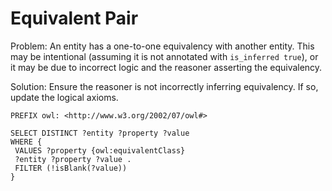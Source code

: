 # Equivalent Pair

Problem: An entity has a one-to-one equivalency with another entity. This may be intentional (assuming it is not annotated with `is_inferred true`), or it may be due to incorrect logic and the reasoner asserting the equivalency.

Solution: Ensure the reasoner is not incorrectly inferring equivalency. If so, update the logical axioms.

```sparql
PREFIX owl: <http://www.w3.org/2002/07/owl#>

SELECT DISTINCT ?entity ?property ?value
WHERE {
 VALUES ?property {owl:equivalentClass}
 ?entity ?property ?value .
 FILTER (!isBlank(?value))
}
```
